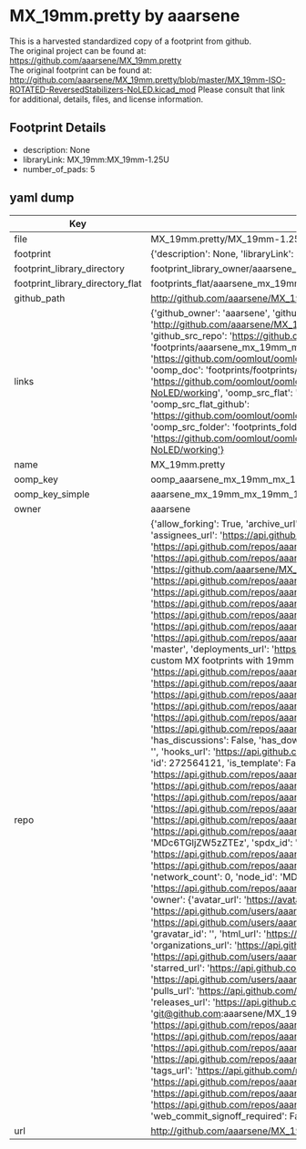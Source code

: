 # MX_19mm.pretty by aaarsene  
This is a harvested standardized copy of a footprint from github.  
The original project can be found at:  
https://github.com/aaarsene/MX_19mm.pretty  
The original footprint can be found at:
http://github.com/aaarsene/MX_19mm.pretty/blob/master/MX_19mm-ISO-ROTATED-ReversedStabilizers-NoLED.kicad_mod
Please consult that link for additional, details, files, and license information.  
## Footprint Details
* description: None  
* libraryLink: MX_19mm:MX_19mm-1.25U  
* number_of_pads: 5  
## yaml dump  
| Key | Value |  
| --- | --- |  
| file | MX_19mm.pretty/MX_19mm-1.25U-NoLED.kicad_mod |  
| footprint | {'description': None, 'libraryLink': 'MX_19mm:MX_19mm-1.25U', 'number_of_pads': 5} |  
| footprint_library_directory | footprint_library_owner/aaarsene_MX_19mm.pretty |  
| footprint_library_directory_flat | footprints_flat/aaarsene_mx_19mm_mx_19mm_1_25u_noled/working |  
| github_path | http://github.com/aaarsene/MX_19mm.pretty/blob/master/MX_19mm-1.25U-NoLED.kicad_mod |  
| links | {'github_owner': 'aaarsene', 'github_repo_name': 'MX_19mm.pretty', 'github_src': 'http://github.com/aaarsene/MX_19mm.pretty/blob/master/MX_19mm-ISO-ROTATED-ReversedStabilizers-NoLED.kicad_mod', 'github_src_repo': 'https://github.com/aaarsene/MX_19mm.pretty', 'oomp_bot': 'footprints/aaarsene_mx_19mm_mx_19mm_1_25u_noled/working', 'oomp_bot_github': 'https://github.com/oomlout/oomlout_oomp_footprint_bot/tree/main/footprints/aaarsene_mx_19mm_mx_19mm_1_25u_noled/working', 'oomp_doc': 'footprints/footprints/aaarsene/MX_19mm/MX_19mm-1.25U-NoLED/working/', 'oomp_doc_github': 'https://github.com/oomlout/oomlout_oomp_footprint_doc/tree/main/footprints/footprints/aaarsene/MX_19mm/MX_19mm-1.25U-NoLED/working', 'oomp_src_flat': 'footprints_flat/footprints_flat/aaarsene_mx_19mm_mx_19mm_1_25u_noled/working', 'oomp_src_flat_github': 'https://github.com/oomlout/oomlout_oomp_footprint_src/tree/main/footprints_flat/aaarsene_mx_19mm_mx_19mm_1_25u_noled/working', 'oomp_src_folder': 'footprints_folder/footprints_folder/aaarsene/MX_19mm/MX_19mm-1.25U-NoLED/working', 'oomp_src_folder_github': 'https://github.com/oomlout/oomlout_oomp_footprint_src/tree/main/footprints_folder/aaarsene/MX_19mm/MX_19mm-1.25U-NoLED/working'} |  
| name | MX_19mm.pretty |  
| oomp_key | oomp_aaarsene_mx_19mm_mx_19mm_1_25u_noled |  
| oomp_key_simple | aaarsene_mx_19mm_mx_19mm_1_25u_noled |  
| owner | aaarsene |  
| repo | {'allow_forking': True, 'archive_url': 'https://api.github.com/repos/aaarsene/MX_19mm.pretty/{archive_format}{/ref}', 'archived': False, 'assignees_url': 'https://api.github.com/repos/aaarsene/MX_19mm.pretty/assignees{/user}', 'blobs_url': 'https://api.github.com/repos/aaarsene/MX_19mm.pretty/git/blobs{/sha}', 'branches_url': 'https://api.github.com/repos/aaarsene/MX_19mm.pretty/branches{/branch}', 'clone_url': 'https://github.com/aaarsene/MX_19mm.pretty.git', 'collaborators_url': 'https://api.github.com/repos/aaarsene/MX_19mm.pretty/collaborators{/collaborator}', 'comments_url': 'https://api.github.com/repos/aaarsene/MX_19mm.pretty/comments{/number}', 'commits_url': 'https://api.github.com/repos/aaarsene/MX_19mm.pretty/commits{/sha}', 'compare_url': 'https://api.github.com/repos/aaarsene/MX_19mm.pretty/compare/{base}...{head}', 'contents_url': 'https://api.github.com/repos/aaarsene/MX_19mm.pretty/contents/{+path}', 'contributors_url': 'https://api.github.com/repos/aaarsene/MX_19mm.pretty/contributors', 'created_at': '2020-06-15T23:24:15Z', 'default_branch': 'master', 'deployments_url': 'https://api.github.com/repos/aaarsene/MX_19mm.pretty/deployments', 'description': 'KiCad Library of custom MX footprints with 19mm switch spacing', 'disabled': False, 'downloads_url': 'https://api.github.com/repos/aaarsene/MX_19mm.pretty/downloads', 'events_url': 'https://api.github.com/repos/aaarsene/MX_19mm.pretty/events', 'fork': False, 'forks': 0, 'forks_count': 0, 'forks_url': 'https://api.github.com/repos/aaarsene/MX_19mm.pretty/forks', 'full_name': 'aaarsene/MX_19mm.pretty', 'git_commits_url': 'https://api.github.com/repos/aaarsene/MX_19mm.pretty/git/commits{/sha}', 'git_refs_url': 'https://api.github.com/repos/aaarsene/MX_19mm.pretty/git/refs{/sha}', 'git_tags_url': 'https://api.github.com/repos/aaarsene/MX_19mm.pretty/git/tags{/sha}', 'git_url': 'git://github.com/aaarsene/MX_19mm.pretty.git', 'has_discussions': False, 'has_downloads': True, 'has_issues': True, 'has_pages': False, 'has_projects': True, 'has_wiki': True, 'homepage': '', 'hooks_url': 'https://api.github.com/repos/aaarsene/MX_19mm.pretty/hooks', 'html_url': 'https://github.com/aaarsene/MX_19mm.pretty', 'id': 272564121, 'is_template': False, 'issue_comment_url': 'https://api.github.com/repos/aaarsene/MX_19mm.pretty/issues/comments{/number}', 'issue_events_url': 'https://api.github.com/repos/aaarsene/MX_19mm.pretty/issues/events{/number}', 'issues_url': 'https://api.github.com/repos/aaarsene/MX_19mm.pretty/issues{/number}', 'keys_url': 'https://api.github.com/repos/aaarsene/MX_19mm.pretty/keys{/key_id}', 'labels_url': 'https://api.github.com/repos/aaarsene/MX_19mm.pretty/labels{/name}', 'language': None, 'languages_url': 'https://api.github.com/repos/aaarsene/MX_19mm.pretty/languages', 'license': {'key': 'mit', 'name': 'MIT License', 'node_id': 'MDc6TGljZW5zZTEz', 'spdx_id': 'MIT', 'url': 'https://api.github.com/licenses/mit'}, 'merges_url': 'https://api.github.com/repos/aaarsene/MX_19mm.pretty/merges', 'milestones_url': 'https://api.github.com/repos/aaarsene/MX_19mm.pretty/milestones{/number}', 'mirror_url': None, 'name': 'MX_19mm.pretty', 'network_count': 0, 'node_id': 'MDEwOlJlcG9zaXRvcnkyNzI1NjQxMjE=', 'notifications_url': 'https://api.github.com/repos/aaarsene/MX_19mm.pretty/notifications{?since,all,participating}', 'open_issues': 0, 'open_issues_count': 0, 'owner': {'avatar_url': 'https://avatars.githubusercontent.com/u/7239085?v=4', 'events_url': 'https://api.github.com/users/aaarsene/events{/privacy}', 'followers_url': 'https://api.github.com/users/aaarsene/followers', 'following_url': 'https://api.github.com/users/aaarsene/following{/other_user}', 'gists_url': 'https://api.github.com/users/aaarsene/gists{/gist_id}', 'gravatar_id': '', 'html_url': 'https://github.com/aaarsene', 'id': 7239085, 'login': 'aaarsene', 'node_id': 'MDQ6VXNlcjcyMzkwODU=', 'organizations_url': 'https://api.github.com/users/aaarsene/orgs', 'received_events_url': 'https://api.github.com/users/aaarsene/received_events', 'repos_url': 'https://api.github.com/users/aaarsene/repos', 'site_admin': False, 'starred_url': 'https://api.github.com/users/aaarsene/starred{/owner}{/repo}', 'subscriptions_url': 'https://api.github.com/users/aaarsene/subscriptions', 'type': 'User', 'url': 'https://api.github.com/users/aaarsene'}, 'private': False, 'pulls_url': 'https://api.github.com/repos/aaarsene/MX_19mm.pretty/pulls{/number}', 'pushed_at': '2020-06-17T11:25:48Z', 'releases_url': 'https://api.github.com/repos/aaarsene/MX_19mm.pretty/releases{/id}', 'size': 7, 'ssh_url': 'git@github.com:aaarsene/MX_19mm.pretty.git', 'stargazers_count': 0, 'stargazers_url': 'https://api.github.com/repos/aaarsene/MX_19mm.pretty/stargazers', 'statuses_url': 'https://api.github.com/repos/aaarsene/MX_19mm.pretty/statuses/{sha}', 'subscribers_count': 2, 'subscribers_url': 'https://api.github.com/repos/aaarsene/MX_19mm.pretty/subscribers', 'subscription_url': 'https://api.github.com/repos/aaarsene/MX_19mm.pretty/subscription', 'svn_url': 'https://github.com/aaarsene/MX_19mm.pretty', 'tags_url': 'https://api.github.com/repos/aaarsene/MX_19mm.pretty/tags', 'teams_url': 'https://api.github.com/repos/aaarsene/MX_19mm.pretty/teams', 'temp_clone_token': None, 'topics': [], 'trees_url': 'https://api.github.com/repos/aaarsene/MX_19mm.pretty/git/trees{/sha}', 'updated_at': '2020-06-17T11:25:50Z', 'url': 'https://api.github.com/repos/aaarsene/MX_19mm.pretty', 'visibility': 'public', 'watchers': 0, 'watchers_count': 0, 'web_commit_signoff_required': False} |  
| url | http://github.com/aaarsene/MX_19mm.pretty |  

